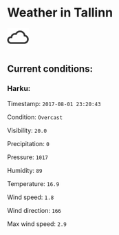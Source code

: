 # Weather in Tallinn 

<img src= 'images/cloud.png' width= '50' /> 

## Current conditions: 

### Harku: 

Timestamp: ``` 2017-08-01 23:20:43 ``` 

Condition: ``` Overcast ``` 

Visibility: ``` 20.0 ``` 

Precipitation: ``` 0 ``` 

Pressure: ``` 1017 ``` 

Humidity: ``` 89 ``` 

Temperature: ``` 16.9 ``` 

Wind speed: ``` 1.8 ``` 

Wind direction: ``` 166 ``` 

Max wind speed: ``` 2.9 ``` 

